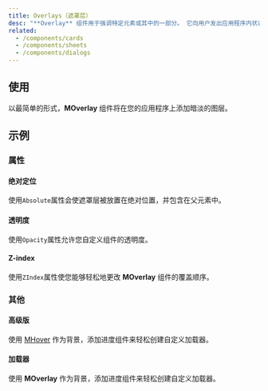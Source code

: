 ```yaml
---
title: Overlays（遮罩层）
desc: "**Overlay** 组件用于强调特定元素或其中的一部分。 它向用户发出应用程序内状态更改的信号，可用于创建加载程序，对话框等。"
related:
  - /components/cards
  - /components/sheets
  - /components/dialogs
---
```


## 使用

以最简单的形式，**MOverlay** 组件将在您的应用程序上添加暗淡的图层。

<overlays-usage></overlays-usage>

## 示例

### 属性

#### 绝对定位

使用`Absolute`属性会使遮罩层被放置在绝对位置，并包含在父元素中。

<example file="" />

#### 透明度

使用`Opacity`属性允许您自定义组件的透明度。

<example file="" />

#### Z-index

使用`ZIndex`属性使您能够轻松地更改 **MOverlay** 组件的覆盖顺序。

<example file="" />

### 其他

#### 高级版

使用 [MHover](/components/hover) 作为背景，添加进度组件来轻松创建自定义加载器。

<example file="" />

#### 加载器

使用 **MOverlay** 作为背景，添加进度组件来轻松创建自定义加载器。

<example file="" />